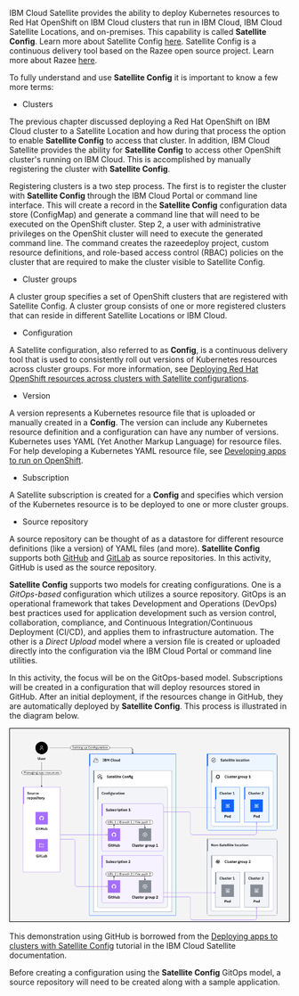 IBM Cloud Satellite provides the ability to deploy Kubernetes resources to Red Hat OpenShift on IBM Cloud clusters that run in IBM Cloud, IBM Cloud Satellite Locations, and on-premises. This capability is called **Satellite Config**. Learn more about Satellite Config <a href="https://cloud.ibm.com/docs/satellite?topic=satellite-cluster-config#satcon-terminology" target="_blank">here</a>. Satellite Config is a continuous delivery tool based on the Razee open source project. Learn more about Razee <a href="https://razee.io" target="_blank">here</a>.

To fully understand and use **Satellite Config** it is important to know a few more terms:

- Clusters

The previous chapter discussed deploying a Red Hat OpenShift on IBM Cloud cluster to a Satellite Location and how during that process the option to enable **Satellite Config** to access that cluster. In addition, IBM Cloud Satellite provides the ability for **Satellite Config** to access other OpenShift cluster's running on IBM Cloud. This is accomplished by manually registering the cluster with **Satellite Config**. 

Registering clusters is a two step process. The first is to register the cluster with **Satellite Config** through the IBM Cloud Portal or command line interface. This will create a record in the **Satellite Config** configuration data store (ConfigMap) and generate a command line that will need to be executed on the OpenShift cluster. Step 2, a user with administrative privileges on the OpenShit cluster will need to execute the generated command line. The command creates the razeedeploy project, custom resource definitions, and role-based access control (RBAC) policies on the cluster that are required to make the cluster visible to Satellite Config.


- Cluster groups

A cluster group specifies a set of OpenShift clusters that are registered with Satellite Config. A cluster group consists of one or more registered clusters that can reside in different Satellite Locations or IBM Cloud.

- Configuration

A Satellite configuration, also referred to as **Config**, is a continuous delivery tool that is used to consistently roll out versions of Kubernetes resources across cluster groups. For more information, see <a href="https://cloud.ibm.com/docs/satellite?topic=satellite-setup-clusters-satconfig" target="_blank">Deploying Red Hat OpenShift resources across clusters with Satellite configurations</a>.

- Version

A version represents a Kubernetes resource file that is uploaded or manually created in a **Config**. The version can include any Kubernetes resource definition and a configuration can have any number of versions. Kubernetes uses YAML (Yet Another Markup Language) for resource files. For help developing a Kubernetes YAML resource file, see <a href="https://cloud.ibm.com/docs/openshift?topic=openshift-openshift_apps" target="_blank">Developing apps to run on OpenShift</a>.

- Subscription

A Satellite subscription is created for a **Config** and specifies which version of the Kubernetes resource is to be deployed to one or more cluster groups. 

- Source repository

A source repository can be thought of as a datastore for different resource definitions (like a version) of YAML files (and more). **Satellite Config** supports both <a href="https://github.com" target="_blank">GitHub</a> and <a href="https://gitlab.com" target="_blank">GitLab</a> as source repositories. In this activity, GitHub is used as the source repository.

**Satellite Config** supports two models for creating configurations. One is a *GitOps-based* configuration which utilizes a source repository. GitOps is an operational framework that takes Development and Operations (DevOps) best practices used for application development such as version control, collaboration, compliance, and Continuous Integration/Continuous Deployment (CI/CD), and applies them to infrastructure automation. The other is a *Direct Upload* model where a version file is created or uploaded directly into the configuration via the IBM Cloud Portal or command line utilities.

In this activity, the focus will be on the GitOps-based model. Subscriptions will be created in a configuration that will deploy resources stored in GitHub. After an initial deployment, if the resources change in GitHub, they are automatically deployed by **Satellite Config**. This process is illustrated in the diagram below.

![](_attachments/Sat-ConfigGitOpsFlow.png)

This demonstration using GitHub is borrowed from the <a href="https://cloud.ibm.com/docs/satellite?topic=satellite-begin-sat-config-tutorial&interface=ui" target="_blank">Deploying apps to clusters with Satellite Config</a> tutorial in the IBM Cloud Satellite documentation.

Before creating a configuration using the **Satellite Config** GitOps model, a source repository will need to be created along with a sample application.